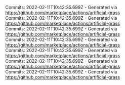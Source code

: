 Commits: 2022-02-11T10:42:35.699Z - Generated via https://github.com/marketplace/actions/artificial-grass
<br>
Commits: 2022-02-11T10:42:35.699Z - Generated via https://github.com/marketplace/actions/artificial-grass
<br>
Commits: 2022-02-11T10:42:35.699Z - Generated via https://github.com/marketplace/actions/artificial-grass
<br>
Commits: 2022-02-11T10:42:35.699Z - Generated via https://github.com/marketplace/actions/artificial-grass
<br>
Commits: 2022-02-11T10:42:35.699Z - Generated via https://github.com/marketplace/actions/artificial-grass
<br>
Commits: 2022-02-11T10:42:35.699Z - Generated via https://github.com/marketplace/actions/artificial-grass
<br>
Commits: 2022-02-11T10:42:35.699Z - Generated via https://github.com/marketplace/actions/artificial-grass
<br>
